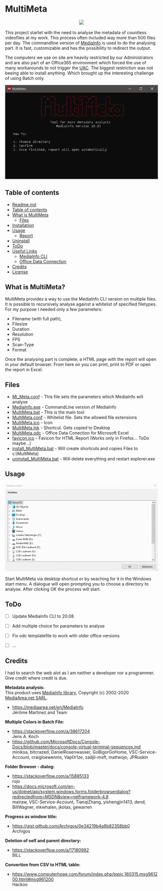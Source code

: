 # MultiMeta
<p align="center">
  <img src="MultiMeta/MultiMeta.ico" />
</p>

This project startet with the need to analyse the metadata of countless videofiles at my work. This process often included way more than 500 files per day.
The commandline version of [MediaInfo](https://mediaarea.net/en/MediaInfo) is used to do the analysing part. It is fast, customizable and has the possibility to redirect the output.

The computers we use on site are heavily restricted by our Administrators and are also part of an Office365 environment which forced the use of many workarounds to not trigger the [UAC](https://en.wikipedia.org/wiki/User_Account_Control). The biggest restriction was not beeing able to install anything. Which brought up the interesting challenge of using Batch only.


![MultiMeta](MultiMeta/Resources/MEDIA/MultiMeta_Gui.JPG)

## Table of contents


   * [Readme.md](README.md)
   * [Table of contents](https://github.com/Knafi/MultiMeta#table-of-contents)
   * [What is MultiMeta](https://github.com/Knafi/MultiMeta#what-is-multimeta)
       * [Files](https://github.com/Knafi/MultiMeta/blob/master/README.md#files) 
   * [Installation](MultiMeta/Resources/Documentation/Installation.md)
   * [Usage](https://github.com/Knafi/MultiMeta#usage)
       * [Report](MultiMeta/Resources/Documentation/Report.md)
   * [Uninstall](MultiMeta/Resources/Documentation/uninstall.md)
   * [ToDo](https://github.com/Knafi/MultiMeta#todo)
   * [Useful Links](MultiMeta/Resources/Documentation/Useful_Links.md)
      * [MediaInfo CLI](MultiMeta/Resources/Documentation/MI_CLI_help.md)
      * [Office Data Connection](MultiMeta/Resources/Documentation/ODC.md)
   * [Credits](https://github.com/Knafi/MultiMeta#credits)
   * [License](LICENSE)



## What is MultiMeta?
MultiMeta provides a way to use the MediaInfo CLI version on multiple files. It is possible to recursively analyse against a whitelist of specified filetypes.  
For my purpose I needed only a few parameters:  
- Filename (with full path), 
- Filesize
- Duration
- Resolution
- FPS
- Scan-Type
- Format  


Once the analysing part is complete, a HTML page with the report will open in your default browser.
From here on you can print, print to PDF or open the report in Excel. 

## Files

* [MI_Meta.conf](MultiMeta/MI_Meta.conf) - This file sets the parameters which MediaInfo will analyse
* [MediaInfo.exe](MultiMeta/MediaInfo.exe) - CommandLine version of MediaInfo
* [MultiMeta.bat](MultiMeta/MultiMeta.bat) - This is the main tool
* [MultiMeta.conf](MultiMeta/MultiMeta.conf) - Whitelist file. Sets the allowed file extensions
* [MultiMeta.ico](MultiMeta/MultiMeta.ico) - Icon
* [MultiMeta.lnk](MultiMeta/MultiMeta.lnk) - Shortcut. Gets copied to Desktop
* [MultiMeta.odc](MultiMeta/MultiMeta.odc) - Office Data Conection for Microsoft Excel
* [favicon.ico](MultiMeta/favicon.ico) - Favicon for HTML Report (Works only in Firefox... ToDo maybe...)
* [install_MultiMeta.bat](MultiMeta/install_MultiMeta.bat) - Will create shortcuts and copies Files to c:\MultiMeta)
* [uninstall_MultiMeta.bat](MultiMeta/uninstall_MultiMeta.bat) - Will delete everything and restart explorer.exe  


## Usage

![MultiMeta](MultiMeta/Resources/MEDIA/MultiMeta_usage.gif)  

Start MultiMeta via desktop shortcut or by seaching for it in the Windows start menu. 
A dialogue will open prompting you to choose a directory to analyse. After clicking OK the process will start.

## ToDo

- [ ] Update MediaInfo CLI to 20.08
- [ ] Add multiple choice for parameters to analyse
- [ ] Fix odc templatefile to work with older office versions
- [ ] ...


## Credits
I had to search the web alot as I am neither a developer nor a programmer.\
Give credit where credit is due.
  
**Metadata analysis:**  
This product uses [MediaInfo library](https://mediaarea.net/en/MediaInfo), Copyright (c) 2002-2020 [MediaArea.net SARL](info@mediaarea.net).  
- https://mediaarea.net/en/MediaInfo  
Jérôme Martinez and Team  
  
**Multiple Colors in Batch File:**  
- https://stackoverflow.com/a/38617204  
Jens A. Koch  
- https://github.com/MicrosoftDocs/Console-Docs/blob/master/docs/console-virtual-terminal-sequences.md  
miniksa, bitcrazed, DanielRosenwasser, GoBigorGoHome, VSC-Service-Account, craigloewenms, Vap0r1ze, zadjii-msft, mattwojo, JPRuskin  

**Folder Browser - dialog:**  
- https://stackoverflow.com/a/15885133  
rojo  
- https://docs.microsoft.com/en-us/dotnet/api/system.windows.forms.folderbrowserdialog?redirectedfrom=MSDN&view=netframework-4.8  
mairaw, VSC-Service-Account, TianqiZhang, yishengjin1413, dend, BillWagner, mkwhalen, jkotas, gewarren  

**Progress as window title:**  
- https://gist.github.com/Archigos/0e34219b4a8b82358bb0  
Archigos  

**Deletion of self and parent directory:**  
- https://stackoverflow.com/a/17180982  
BILL  

**Convertion from CSV to HTML table:**  
- https://www.computerhope.com/forum/index.php/topic,160315.msg961200.html#msg961200  
Hackoo  
